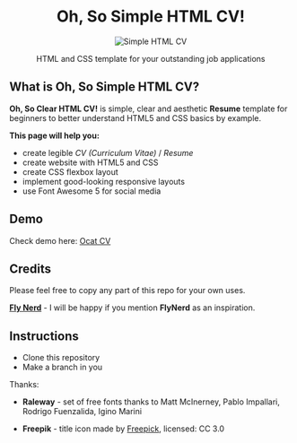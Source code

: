 <div align="center">
<h1 align="center">Oh, So Simple HTML CV!</h1>

<img alt="Simple HTML CV" src="https://github.com/ritaly/HTML-CSS-CV-demo/blob/master/img/resume_icon.png" />

HTML and CSS template for your outstanding job applications
</div>

## What is Oh, So Simple HTML CV?

**Oh, So Clear HTML CV!** is simple, clear and aesthetic **Resume** template for beginners to better understand HTML5 and CSS basics by example.

**This page will help you:**

* create legible *CV (Curriculum Vitae)* / *Resume*
* create website with HTML5 and CSS
* create CSS flexbox layout
* implement good-looking responsive layouts
* use Font Awesome 5 for social media


## Demo
Check demo here: [Ocat CV](https://ritaly.github.io/HTML-CSS-CV-demo/)

## Credits
Please feel free to copy any part of this repo for your own uses.

**[Fly Nerd](https://www.flynerd.pl/)** - I will be happy if you mention **FlyNerd** as an inspiration.

## Instructions 

- Clone this repository
- Make a branch in you

Thanks:

- **Raleway** - set of free fonts thanks to Matt McInerney, Pablo Impallari, Rodrigo Fuenzalida, Igino Marini

- **Freepik** - title icon made by [Freepick](http://www.freepik.com), licensed: CC 3.0
